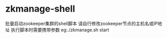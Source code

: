 # zkmanage-shell
批量启动zookeeper集群的shell脚本
请自行修改zookeeper节点的主机名或IP地址
执行脚本时需要携带参数 eg:./zkmanage.sh start
